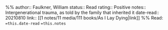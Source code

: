 %%
author:: Faulkner, William
status:: Read
rating:: Positive
notes:: Intergenerational trauma, as told by the family that inherited it
date-read:: 20210810
link:: [[1 notes/11 media/111 books/As I Lay Dying|link]]
%%
Read: `=this.date-read`
`=this.notes`